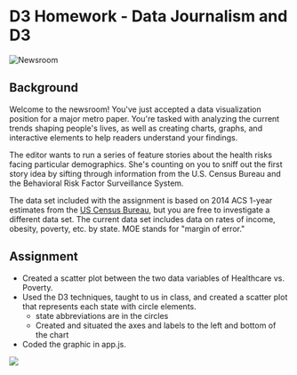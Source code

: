 # D3 Homework - Data Journalism and D3

![Newsroom](https://media.giphy.com/media/v2xIous7mnEYg/giphy.gif)

## Background

Welcome to the newsroom! You've just accepted a data visualization position for a major metro paper. You're tasked with analyzing the current trends shaping people's lives, as well as creating charts, graphs, and interactive elements to help readers understand your findings.

The editor wants to run a series of feature stories about the health risks facing particular demographics. She's counting on you to sniff out the first story idea by sifting through information from the U.S. Census Bureau and the Behavioral Risk Factor Surveillance System.

The data set included with the assignment is based on 2014 ACS 1-year estimates from the [US Census Bureau](https://data.census.gov/cedsci/), but you are free to investigate a different data set. The current data set includes data on rates of income, obesity, poverty, etc. by state. MOE stands for "margin of error."

## Assignment
* Created a scatter plot between the two data variables of Healthcare vs. Poverty.
* Used the D3 techniques, taught to us in class, and created a scatter plot that represents each state with circle elements.
    * state abbreviations are in the circles
    * Created and situated the axes and labels to the left and bottom of the chart
* Coded the graphic in app.js. 

![](https://github.com/KGore12/d3-challenge/blob/main/Missions_to_Mars/images/JPL_Mars_Space_Images_-_Featured_Image.png)

